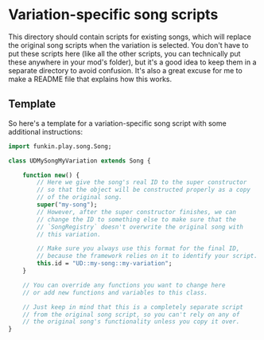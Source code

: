 # Variation-specific song scripts

This directory should contain scripts for existing songs, which will replace the original song scripts when the variation is selected. You don't have to put these scripts here (like all the other scripts, you can technically put these anywhere in your mod's folder), but it's a good idea to keep them in a separate directory to avoid confusion. It's also a great excuse for me to make a README file that explains how this works.

## Template

So here's a template for a variation-specific song script with some additional instructions:

```haxe
import funkin.play.song.Song;

class UDMySongMyVariation extends Song {

    function new() {
        // Here we give the song's real ID to the super constructor
        // so that the object will be constructed properly as a copy
        // of the original song.
        super("my-song");
        // However, after the super constructor finishes, we can
        // change the ID to something else to make sure that the
        // `SongRegistry` doesn't overwrite the original song with
        // this variation.

        // Make sure you always use this format for the final ID,
        // because the framework relies on it to identify your script.
        this.id = "UD::my-song::my-variation";
    }

    // You can override any functions you want to change here
    // or add new functions and variables to this class.

    // Just keep in mind that this is a completely separate script
    // from the original song script, so you can't rely on any of
    // the original song's functionality unless you copy it over.
}
```